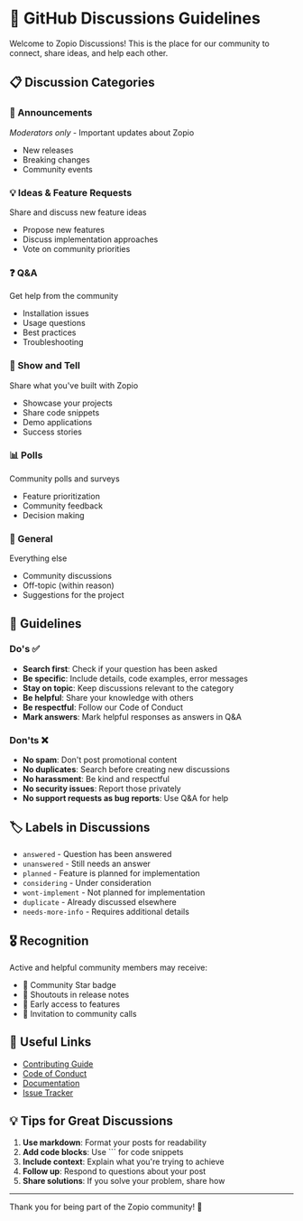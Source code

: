 # 💬 GitHub Discussions Guidelines

Welcome to Zopio Discussions! This is the place for our community to connect, share ideas, and help each other.

## 📋 Discussion Categories

### 📢 Announcements
*Moderators only* - Important updates about Zopio
- New releases
- Breaking changes
- Community events

### 💡 Ideas & Feature Requests
Share and discuss new feature ideas
- Propose new features
- Discuss implementation approaches
- Vote on community priorities

### ❓ Q&A
Get help from the community
- Installation issues
- Usage questions
- Best practices
- Troubleshooting

### 🎯 Show and Tell
Share what you've built with Zopio
- Showcase your projects
- Share code snippets
- Demo applications
- Success stories

### 📊 Polls
Community polls and surveys
- Feature prioritization
- Community feedback
- Decision making

### 🤝 General
Everything else
- Community discussions
- Off-topic (within reason)
- Suggestions for the project

## 🎯 Guidelines

### Do's ✅
- **Search first**: Check if your question has been asked
- **Be specific**: Include details, code examples, error messages
- **Stay on topic**: Keep discussions relevant to the category
- **Be helpful**: Share your knowledge with others
- **Be respectful**: Follow our Code of Conduct
- **Mark answers**: Mark helpful responses as answers in Q&A

### Don'ts ❌
- **No spam**: Don't post promotional content
- **No duplicates**: Search before creating new discussions
- **No harassment**: Be kind and respectful
- **No security issues**: Report those privately
- **No support requests as bug reports**: Use Q&A for help

## 🏷️ Labels in Discussions

- `answered` - Question has been answered
- `unanswered` - Still needs an answer
- `planned` - Feature is planned for implementation
- `considering` - Under consideration
- `wont-implement` - Not planned for implementation
- `duplicate` - Already discussed elsewhere
- `needs-more-info` - Requires additional details

## 🎖️ Recognition

Active and helpful community members may receive:
- 🌟 Community Star badge
- 📣 Shoutouts in release notes
- 🎯 Early access to features
- 🤝 Invitation to community calls

## 🔗 Useful Links

- [Contributing Guide](/.github/CONTRIBUTING.md)
- [Code of Conduct](/.github/CODE_OF_CONDUCT.md)
- [Documentation](https://docs.zopio.dev)
- [Issue Tracker](https://github.com/zopiolabs/zopio/issues)

## 💡 Tips for Great Discussions

1. **Use markdown**: Format your posts for readability
2. **Add code blocks**: Use ``` for code snippets
3. **Include context**: Explain what you're trying to achieve
4. **Follow up**: Respond to questions about your post
5. **Share solutions**: If you solve your problem, share how

---

Thank you for being part of the Zopio community! 🚀